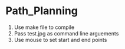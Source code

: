 # Path_Planning

1. Use make file to compile
2. Pass test.jpg as command line arguements
3. Use mouse to set start and end points

